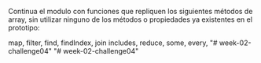Continua el modulo con funciones que repliquen los siguientes métodos de array, sin utilizar ninguno de los métodos o propiedades ya existentes en el prototipo:

map,
filter,
find,
findIndex,
join
includes,
reduce,
some,
every,
"# week-02-challenge04" 
"# week-02-challenge04" 
